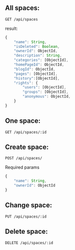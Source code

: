 ## All spaces:

```
GET /api/spaces
```
result:
```js
{
    "name": String,
    "isDeleted": Boolean,
    "ownerId": ObjectId,
    "description": String,
    "categories": [ObjectId],
    "homePageId": ObjectId,
    "blogId": ObjectId,
    "pages": [ObjectId],
    "history":[ObjectId],
    "rights": {
        "users": [ObjectId],
        "groups": [ObjectId],
        "anonymous": ObjectId,
    }
}
```
## One space:

```
GET /api/spaces/:id
```

## Create space:

```
POST /api/spaces/
```
Required params
```js
{
    "name": String,
    "ownerId": ObjectId
}
```

## Change space:

```
PUT /api/spaces/:id
```

## Delete space:

```
DELETE /api/spaces/:id
```

